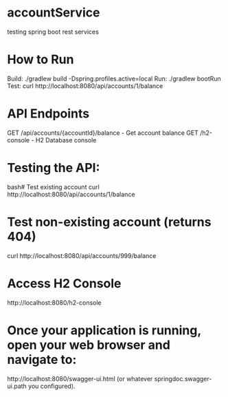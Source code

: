# accountService
testing spring boot rest  services

# How to Run
Build: ./gradlew build
-Dspring.profiles.active=local
Run: ./gradlew bootRun
Test: curl http://localhost:8080/api/accounts/1/balance

# API Endpoints

GET /api/accounts/{accountId}/balance - Get account balance
GET /h2-console - H2 Database console

# Testing the API:
bash# Test existing account
curl http://localhost:8080/api/accounts/1/balance

# Test non-existing account (returns 404)
curl http://localhost:8080/api/accounts/999/balance

# Access H2 Console
http://localhost:8080/h2-console

# Once your application is running, open your web browser and navigate to:
http://localhost:8080/swagger-ui.html (or whatever springdoc.swagger-ui.path you configured).
